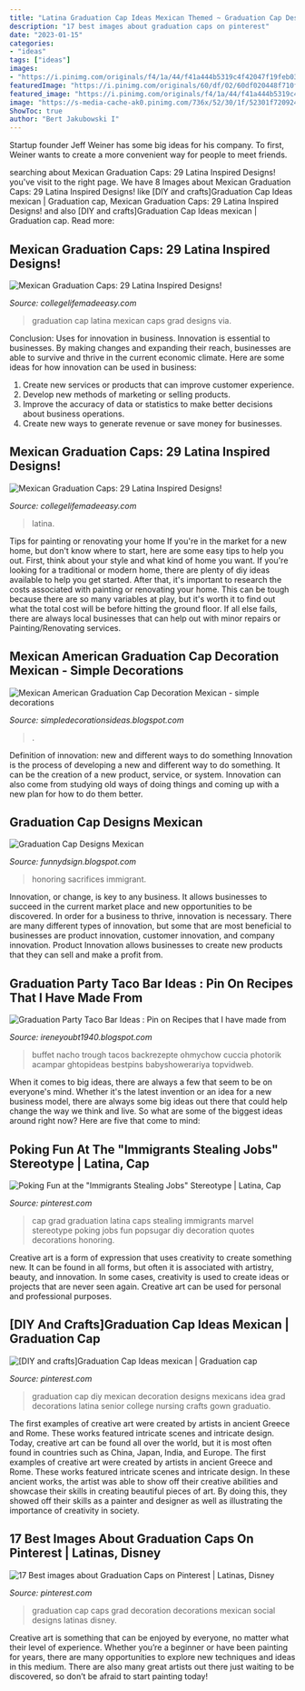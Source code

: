 ```yaml
---
title: "Latina Graduation Cap Ideas Mexican Themed ~ Graduation Cap Designs Mexican"
description: "17 best images about graduation caps on pinterest"
date: "2023-01-15"
categories:
- "ideas"
tags: ["ideas"]
images:
- "https://i.pinimg.com/originals/f4/1a/44/f41a444b5319c4f42047f19feb032043.jpg"
featuredImage: "https://i.pinimg.com/originals/60/df/02/60df020448f710f295735d6d376763d3.jpg"
featured_image: "https://i.pinimg.com/originals/f4/1a/44/f41a444b5319c4f42047f19feb032043.jpg"
image: "https://s-media-cache-ak0.pinimg.com/736x/52/30/1f/52301f720924da9fe51d1d3f2c9c3c28.jpg"
ShowToc: true
author: "Bert Jakubowski I"
---
```



Startup founder Jeff Weiner has some big ideas for his company. To first, Weiner wants to create a more convenient way for people to meet friends.

	

		
searching about Mexican Graduation Caps: 29 Latina Inspired Designs! you've visit to the right page. We have 8 Images about Mexican Graduation Caps: 29 Latina Inspired Designs! like [DIY and crafts]Graduation Cap Ideas mexican | Graduation cap, Mexican Graduation Caps: 29 Latina Inspired Designs! and also [DIY and crafts]Graduation Cap Ideas mexican | Graduation cap. Read more:
		
    
## Mexican Graduation Caps: 29 Latina Inspired Designs!

<img loading=lazy src="https://collegelifemadeeasy.com/wp-content/uploads/2019/04/mexican-grad-cap-25.png" onerror="this.onerror=null;this.src='https://tse4.mm.bing.net/th?id=OIP.g5YzXXxBUoPs_Z8j1GnsBwHaHa&amp;pid=15.1';" alt="Mexican Graduation Caps: 29 Latina Inspired Designs!">

_Source: collegelifemadeeasy.com_

>graduation cap latina mexican caps grad designs via. 

	

Conclusion: Uses for innovation in business.
Innovation is essential to businesses. By making changes and expanding their reach, businesses are able to survive and thrive in the current economic climate. Here are some ideas for how innovation can be used in business:
1. Create new services or products that can improve customer experience.
2. Develop new methods of marketing or selling products.
3. Improve the accuracy of data or statistics to make better decisions about business operations.
4. Create new ways to generate revenue or save money for businesses.

    
## Mexican Graduation Caps: 29 Latina Inspired Designs!

<img loading=lazy src="https://collegelifemadeeasy.com/wp-content/uploads/2019/04/mexican-inspired-grad-caps.jpg" onerror="this.onerror=null;this.src='https://tse2.mm.bing.net/th?id=OIP.L0zitxO0sOlcvDu7Lc_09wHaHa&amp;pid=15.1';" alt="Mexican Graduation Caps: 29 Latina Inspired Designs!">

_Source: collegelifemadeeasy.com_

>latina. 

	

Tips for painting or renovating your home
If you're in the market for a new home, but don't know where to start, here are some easy tips to help you out. First, think about your style and what kind of home you want. If you're looking for a traditional or modern home, there are plenty of diy ideas available to help you get started.
After that, it's important to research the costs associated with painting or renovating your home. This can be tough because there are so many variables at play, but it's worth it to find out what the total cost will be before hitting the ground floor. If all else fails, there are always local businesses that can help out with minor repairs or Painting/Renovating services.

    
## Mexican American Graduation Cap Decoration Mexican - Simple Decorations

<img loading=lazy src="https://i.pinimg.com/originals/60/df/02/60df020448f710f295735d6d376763d3.jpg" onerror="this.onerror=null;this.src='https://tse2.mm.bing.net/th?id=OIP.Jq98kxXKvUtTjpUJSHunwgHaE8&amp;pid=15.1';" alt="Mexican American Graduation Cap Decoration Mexican - simple decorations">

_Source: simpledecorationsideas.blogspot.com_

>. 

	

Definition of innovation: new and different ways to do something
Innovation is the process of developing a new and different way to do something. It can be the creation of a new product, service, or system. Innovation can also come from studying old ways of doing things and coming up with a new plan for how to do them better.

    
## Graduation Cap Designs Mexican

<img loading=lazy src="https://remezcla.com/wp-content/uploads/2016/05/caps.jpg" onerror="this.onerror=null;this.src='https://tse4.mm.bing.net/th?id=OIP.S6MSjgEKYJnXyBBa_AWyYwHaDw&amp;pid=15.1';" alt="Graduation Cap Designs Mexican">

_Source: funnydsign.blogspot.com_

>honoring sacrifices immigrant. 

	

Innovation, or change, is key to any business. It allows businesses to succeed in the current market place and new opportunities to be discovered. In order for a business to thrive, innovation is necessary. There are many different types of innovation, but some that are most beneficial to businesses are product innovation, customer innovation, and company innovation. Product Innovation allows businesses to create new products that they can sell and make a profit from.

    
## Graduation Party Taco Bar Ideas : Pin On Recipes That I Have Made From

<img loading=lazy src="https://i.pinimg.com/originals/a4/0c/e3/a40ce3a022392265fe98c29bdfe38229.jpg" onerror="this.onerror=null;this.src='https://tse2.mm.bing.net/th?id=OIP.vN79kMkLQXcWRI5fdFs6cAHaJ4&amp;pid=15.1';" alt="Graduation Party Taco Bar Ideas : Pin on Recipes that I have made from">

_Source: ireneyoubt1940.blogspot.com_

>buffet nacho trough tacos backrezepte ohmychow cuccia photorik acampar ghtopideas bestpins babyshowerariya topvidweb. 

	

When it comes to big ideas, there are always a few that seem to be on everyone's mind. Whether it's the latest invention or an idea for a new business model, there are always some big ideas out there that could help change the way we think and live. So what are some of the biggest ideas around right now? Here are five that come to mind: 

    
## Poking Fun At The &quot;Immigrants Stealing Jobs&quot; Stereotype | Latina, Cap

<img loading=lazy src="https://s-media-cache-ak0.pinimg.com/originals/c6/ea/93/c6ea939674c7350dcb014fb8ddca9d4a.jpg" onerror="this.onerror=null;this.src='https://tse2.mm.bing.net/th?id=OIP.7g55HQ5EDiR69rhopUXbsAHaHa&amp;pid=15.1';" alt="Poking Fun at the &quot;Immigrants Stealing Jobs&quot; Stereotype | Latina, Cap">

_Source: pinterest.com_

>cap grad graduation latina caps stealing immigrants marvel stereotype poking jobs fun popsugar diy decoration quotes decorations honoring. 

	

Creative art is a form of expression that uses creativity to create something new. It can be found in all forms, but often it is associated with artistry, beauty, and innovation. In some cases, creativity is used to create ideas or projects that are never seen again. Creative art can be used for personal and professional purposes.

    
## [DIY And Crafts]Graduation Cap Ideas Mexican | Graduation Cap

<img loading=lazy src="https://i.pinimg.com/originals/f4/1a/44/f41a444b5319c4f42047f19feb032043.jpg" onerror="this.onerror=null;this.src='https://tse1.mm.bing.net/th?id=OIP.DYotHMxzm5Ba_MbiJoWdhgHaHm&amp;pid=15.1';" alt="[DIY and crafts]Graduation Cap Ideas mexican | Graduation cap">

_Source: pinterest.com_

>graduation cap diy mexican decoration designs mexicans idea grad decorations latina senior college nursing crafts gown graduatio. 

	

The first examples of creative art were created by artists in ancient Greece and Rome. These works featured intricate scenes and intricate design. Today, creative art can be found all over the world, but it is most often found in countries such as China, Japan, India, and Europe.
The first examples of creative art were created by artists in ancient Greece and Rome. These works featured intricate scenes and intricate design. In these ancient works, the artist was able to show off their creative abilities and showcase their skills in creating beautiful pieces of art. By doing this, they showed off their skills as a painter and designer as well as illustrating the importance of creativity in society.

    
## 17 Best Images About Graduation Caps On Pinterest | Latinas, Disney

<img loading=lazy src="https://s-media-cache-ak0.pinimg.com/736x/52/30/1f/52301f720924da9fe51d1d3f2c9c3c28.jpg" onerror="this.onerror=null;this.src='https://tse1.mm.bing.net/th?id=OIP.wDBAyuNWD_XBSCnEMsA0dAHaJ3&amp;pid=15.1';" alt="17 Best images about Graduation Caps on Pinterest | Latinas, Disney">

_Source: pinterest.com_

>graduation cap caps grad decoration decorations mexican social designs latinas disney. 

	

Creative art is something that can be enjoyed by everyone, no matter what their level of experience. Whether you’re a beginner or have been painting for years, there are many opportunities to explore new techniques and ideas in this medium. There are also many great artists out there just waiting to be discovered, so don’t be afraid to start painting today!

